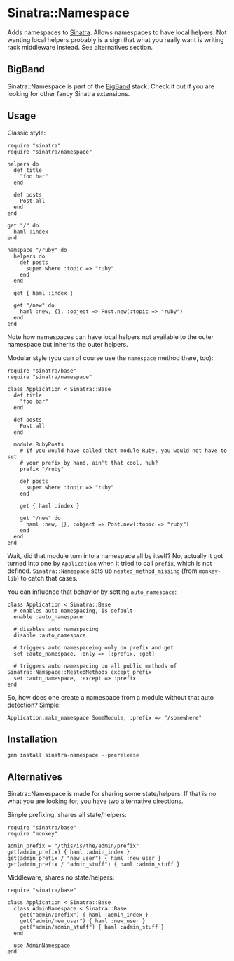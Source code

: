 Sinatra::Namespace
==================

Adds namespaces to [Sinatra](http://sinatrarb.com). Allows namespaces to have local helpers.
Not wanting local helpers probably is a sign that what you really want is writing rack middleware instead.
See alternatives section.

BigBand
-------

Sinatra::Namespace is part of the [BigBand](http://github.com/rkh/big_band) stack.
Check it out if you are looking for other fancy Sinatra extensions.

Usage
-----

Classic style:

    require "sinatra"
    require "sinatra/namespace"
    
    helpers do
      def title
        "foo bar"
      end
      
      def posts
        Post.all
      end
    end
    
    get "/" do
      haml :index
    end
    
    namspace "/ruby" do
      helpers do
        def posts
          super.where :topic => "ruby"
        end
      end
      
      get { haml :index }
      
      get "/new" do
        haml :new, {}, :object => Post.new(:topic => "ruby")
      end
    end

Note how namespaces can have local helpers not available to the outer namespace but inherits the outer helpers.

Modular style (you can of course use the `namespace` method there, too):

    require "sinatra/base"
    require "sinatra/namespace"
    
    class Application < Sinatra::Base
      def title
        "foo bar"
      end
      
      def posts
        Post.all
      end
      
      module RubyPosts
        # If you would have called that module Ruby, you would not have to set
        # your prefix by hand, ain't that cool, huh?
        prefix "/ruby"
        
        def posts
          super.where :topic => "ruby"
        end
        
        get { haml :index }

        get "/new" do
          haml :new, {}, :object => Post.new(:topic => "ruby")
        end
      end
    end

Wait, did that module turn into a namespace all by itself? No, actually it got turned into one by `Application` when it
tried to call `prefix`, which is not defined. `Sinatra::Namespace` sets up `nested_method_missing` (from `monkey-lib`) to
catch that cases.

You can influence that behavior by setting `auto_namespace`:

    class Application < Sinatra::Base
      # enables auto namespacing, is default
      enable :auto_namespace
      
      # disables auto namespacing
      disable :auto_namespace
      
      # triggers auto namespaceing only on prefix and get
      set :auto_namespace, :only => [:prefix, :get]
      
      # triggers auto namespacing on all public methods of Sinatra::Namspace::NestedMethods except prefix
      set :auto_namespace, :except => :prefix
    end

So, how does one create a namespace from a module without that auto detection? Simple:

    Application.make_namespace SomeModule, :prefix => "/somewhere"


Installation
------------

    gem install sinatra-namespace --prerelease

Alternatives
------------

Sinatra::Namespace is made for sharing some state/helpers.
If that is no what you are looking for, you have two alternative directions.

Simple prefixing, shares all state/helpers:

    require "sinatra/base"
    require "monkey"
    
    admin_prefix = "/this/is/the/admin/prefix"
    get(admin_prefix) { haml :admin_index }
    get(admin_prefix / "new_user") { haml :new_user }
    get(admin_prefix / "admin_stuff") { haml :admin_stuff }

Middleware, shares no state/helpers:

    require "sinatra/base"
    
    class Application < Sinatra::Base
      class AdminNamespace < Sinatra::Base
        get("admin/prefix") { haml :admin_index }
        get("admin/new_user") { haml :new_user }
        get("admin/admin_stuff") { haml :admin_stuff }
      end
      
      use AdminNamespace
    end
